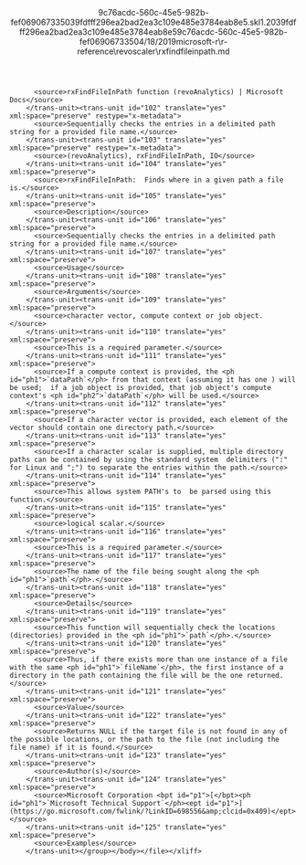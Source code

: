 <?xml version="1.0"?><xliff version="1.2" xmlns="urn:oasis:names:tc:xliff:document:1.2" xmlns:xsi="http://www.w3.org/2001/XMLSchema-instance" xsi:schemaLocation="urn:oasis:names:tc:xliff:document:1.2 xliff-core-1.2-transitional.xsd"><file datatype="xml" original="rxfindfileinpath.md" source-language="en-US" target-language="en-US"><header><tool tool-id="mdxliff" tool-name="mdxliff" tool-version="1.0-d1654b2" tool-company="Microsoft" /><xliffext:skl_file_name xmlns:xliffext="urn:microsoft:content:schema:xliffextensions">9c76acdc-560c-45e5-982b-fef069067335039fdfff296ea2bad2ea3c109e485e3784eab8e5.skl</xliffext:skl_file_name><xliffext:version xmlns:xliffext="urn:microsoft:content:schema:xliffextensions">1.2</xliffext:version><xliffext:ms.openlocfilehash xmlns:xliffext="urn:microsoft:content:schema:xliffextensions">039fdfff296ea2bad2ea3c109e485e3784eab8e5</xliffext:ms.openlocfilehash><xliffext:ms.sourcegitcommit xmlns:xliffext="urn:microsoft:content:schema:xliffextensions">9c76acdc-560c-45e5-982b-fef069067335</xliffext:ms.sourcegitcommit><xliffext:ms.lasthandoff xmlns:xliffext="urn:microsoft:content:schema:xliffextensions">04/18/2019</xliffext:ms.lasthandoff><xliffext:ms.openlocfilepath xmlns:xliffext="urn:microsoft:content:schema:xliffextensions">microsoft-r\r-reference\revoscaler\rxfindfileinpath.md</xliffext:ms.openlocfilepath></header><body><group id="content" extype="content"><trans-unit id="101" translate="yes" xml:space="preserve" restype="x-metadata">
          <source>rxFindFileInPath function (revoAnalytics) | Microsoft Docs</source>
        </trans-unit><trans-unit id="102" translate="yes" xml:space="preserve" restype="x-metadata">
          <source>Sequentially checks the entries in a delimited path string for a provided file name.</source>
        </trans-unit><trans-unit id="103" translate="yes" xml:space="preserve" restype="x-metadata">
          <source>(revoAnalytics), rxFindFileInPath, IO</source>
        </trans-unit><trans-unit id="104" translate="yes" xml:space="preserve">
          <source>rxFindFileInPath:  Finds where in a given path a file is.</source>
        </trans-unit><trans-unit id="105" translate="yes" xml:space="preserve">
          <source>Description</source>
        </trans-unit><trans-unit id="106" translate="yes" xml:space="preserve">
          <source>Sequentially checks the entries in a delimited path string for a provided file name.</source>
        </trans-unit><trans-unit id="107" translate="yes" xml:space="preserve">
          <source>Usage</source>
        </trans-unit><trans-unit id="108" translate="yes" xml:space="preserve">
          <source>Arguments</source>
        </trans-unit><trans-unit id="109" translate="yes" xml:space="preserve">
          <source>character vector, compute context or job object.</source>
        </trans-unit><trans-unit id="110" translate="yes" xml:space="preserve">
          <source>This is a required parameter.</source>
        </trans-unit><trans-unit id="111" translate="yes" xml:space="preserve">
          <source>If a compute context is provided, the <ph id="ph1">`dataPath`</ph> from that context (assuming it has one ) will be used;  if a job object is provided, that job object's compute context's <ph id="ph2">`dataPath`</ph> will be used.</source>
        </trans-unit><trans-unit id="112" translate="yes" xml:space="preserve">
          <source>If a character vector is provided, each element of the vector should contain one directory path.</source>
        </trans-unit><trans-unit id="113" translate="yes" xml:space="preserve">
          <source>If a character scalar is supplied, multiple directory paths can be contained by using the standard system  delimiters (":" for Linux and ";") to separate the entries within the path.</source>
        </trans-unit><trans-unit id="114" translate="yes" xml:space="preserve">
          <source>This allows system PATH's to  be parsed using this function.</source>
        </trans-unit><trans-unit id="115" translate="yes" xml:space="preserve">
          <source>logical scalar.</source>
        </trans-unit><trans-unit id="116" translate="yes" xml:space="preserve">
          <source>This is a required parameter.</source>
        </trans-unit><trans-unit id="117" translate="yes" xml:space="preserve">
          <source>The name of the file being sought along the <ph id="ph1">`path`</ph>.</source>
        </trans-unit><trans-unit id="118" translate="yes" xml:space="preserve">
          <source>Details</source>
        </trans-unit><trans-unit id="119" translate="yes" xml:space="preserve">
          <source>This function will sequentially check the locations (directories) provided in the <ph id="ph1">`path`</ph>.</source>
        </trans-unit><trans-unit id="120" translate="yes" xml:space="preserve">
          <source>Thus, if there exists more than one instance of a file with the same <ph id="ph1">`fileName`</ph>, the first instance of a directory in the path containing the file will be the one returned.</source>
        </trans-unit><trans-unit id="121" translate="yes" xml:space="preserve">
          <source>Value</source>
        </trans-unit><trans-unit id="122" translate="yes" xml:space="preserve">
          <source>Returns NULL if the target file is not found in any of the possible locations, or the path to the file (not including the file name) if it is found.</source>
        </trans-unit><trans-unit id="123" translate="yes" xml:space="preserve">
          <source>Author(s)</source>
        </trans-unit><trans-unit id="124" translate="yes" xml:space="preserve">
          <source>Microsoft Corporation <bpt id="p1">[</bpt><ph id="ph1">`Microsoft Technical Support`</ph><ept id="p1">](https://go.microsoft.com/fwlink/?LinkID=698556&amp;clcid=0x409)</ept></source>
        </trans-unit><trans-unit id="125" translate="yes" xml:space="preserve">
          <source>Examples</source>
        </trans-unit></group></body></file></xliff>